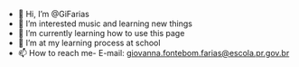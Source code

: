 - 👋 Hi, I’m @GiFarias 
- 👀 I’m interested music and learning new things
- 🌱 I’m currently learning how to use this page
- 💞️ I’m at my learning process at school
- 📫 How to reach me- E-mail: giovanna.fontebom.farias@escola.pr.gov.br

<!---
GiFarias/GiFarias is a ✨ special ✨ repository because its `README.md` (this file) appears on your GitHub profile.
You can click the Preview link to take a look at your changes.
--->
